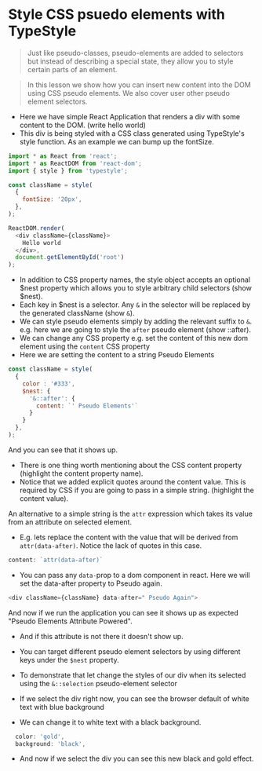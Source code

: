 # Style CSS psuedo elements with TypeStyle

> Just like pseudo-classes, pseudo-elements are added to selectors but instead of describing a special state, they allow you to style certain parts of an element.

> In this lesson we show how you can insert new content into the DOM using CSS pseudo elements. We also cover user other pseudo element selectors.

* Here we have simple React Application that renders a div with some content to the DOM. (write hello world)
* This div is being styled with a CSS class generated using TypeStyle's style function. As an example we can bump up the fontSize.

```js
import * as React from 'react';
import * as ReactDOM from 'react-dom';
import { style } from 'typestyle';

const className = style(
  {
    fontSize: '20px',
  },
);

ReactDOM.render(
  <div className={className}>
    Hello world
  </div>,
  document.getElementById('root')
);
```

* In addition to CSS property names, the style object accepts an optional $nest property which allows you to style arbitrary child selectors (show $nest).
* Each key in $nest is a selector. Any `&` in the selector will be replaced by the generated className (show `&`).
* We can style pseudo elements simply by adding the relevant suffix to `&`. e.g. here we are going to style the `after` pseudo element (show ::after).
* We can change any CSS property e.g. set the content of this new dom element using the `content` CSS property
* Here we are setting the content to a string Pseudo Elements

```js
const className = style(
  {
    color : '#333',
    $nest: {
      '&::after': {
        content: `' Pseudo Elements'`
      }
    }
  },
);
```
And you can see that it shows up.

* There is one thing worth mentioning about the CSS content property (highlight the content property name).
* Notice that we added explicit quotes around the content value. This is required by CSS if you are going to pass in a simple string. (highlight the content value).

An alternative to a simple string is the `attr` expression which takes its value from an attribute on selected element.

* E.g. lets replace the content with the value that will be derived from `attr(data-after)`. Notice the lack of quotes in this case.

```js
content: `attr(data-after)`
```

* You can pass any `data-`prop to a dom component in react. Here we will set the data-after property to Pseudo again.

```js
<div className={className} data-after=" Pseudo Again">
```

And now if we run the application you can see it shows up as expected "Pseudo Elements Attribute Powered".

* And if this attribute is not there it doesn't show up.

* You can target different pseudo element selectors by using different keys under the `$nest` property.
* To demonstrate that let change the styles of our div when its selected using the `&::selection` pseudo-element selector
* If we select the div right now, you can see the browser default of white text with blue background
* We can change it to white text with a black background.
```js
  color: 'gold',
  background: 'black',
```
* And now if we select the div you can see this new black and gold effect.
